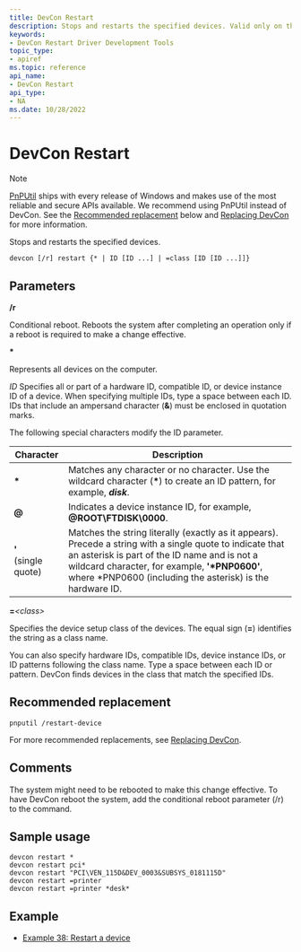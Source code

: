 ```yaml
---
title: DevCon Restart
description: Stops and restarts the specified devices. Valid only on the local computer.
keywords:
- DevCon Restart Driver Development Tools
topic_type:
- apiref
ms.topic: reference
api_name:
- DevCon Restart
api_type:
- NA
ms.date: 10/28/2022
---
```


# DevCon Restart

> [!NOTE]
> [PnPUtil](pnputil.md) ships with every release of Windows and makes use of the most reliable and secure APIs available. We recommend using PnPUtil instead of DevCon. See the [Recommended replacement](#recommended-replacement) below and [Replacing DevCon](devcon-migration.md) for more information.

Stops and restarts the specified devices.

``` console
devcon [/r] restart {* | ID [ID ...] | =class [ID [ID ...]]}
```

## Parameters

**/r**

Conditional reboot. Reboots the system after completing an operation only if a reboot is required to make a change effective.

**\***

Represents all devices on the computer.

*ID*
Specifies all or part of a hardware ID, compatible ID, or device instance ID of a device. When specifying multiple IDs, type a space between each ID. IDs that include an ampersand character (**&**) must be enclosed in quotation marks.

The following special characters modify the ID parameter.

|Character|Description|
|--- |--- |
|**\***|Matches any character or no character. Use the wildcard character (**\***) to create an ID pattern, for example, ***disk***.|
|**@**|Indicates a device instance ID, for example, **@ROOT\FTDISK\0000**.|
|**'**</br>(single quote)|Matches the string literally (exactly as it appears). Precede a string with a single quote to indicate that an asterisk is part of the ID name and is not a wildcard character, for example, **'\*PNP0600'**, where *PNP0600 (including the asterisk) is the hardware ID.|

**=***\<class\>*

Specifies the device setup class of the devices. The equal sign (**=**) identifies the string as a class name.

You can also specify hardware IDs, compatible IDs, device instance IDs, or ID patterns following the class name. Type a space between each ID or pattern. DevCon finds devices in the class that match the specified IDs.

## Recommended replacement

``` console
pnputil /restart-device
```

For more recommended replacements, see [Replacing DevCon](devcon-migration.md).

## Comments

The system might need to be rebooted to make this change effective. To have DevCon reboot the system, add the conditional reboot parameter (/r) to the command.

## Sample usage

``` console
devcon restart *
devcon restart pci*
devcon restart "PCI\VEN_115D&DEV_0003&SUBSYS_0181115D"
devcon restart =printer
devcon restart =printer *desk*
```

## Example

- [Example 38: Restart a device](devcon-examples.md#example-38-restart-a-device)
